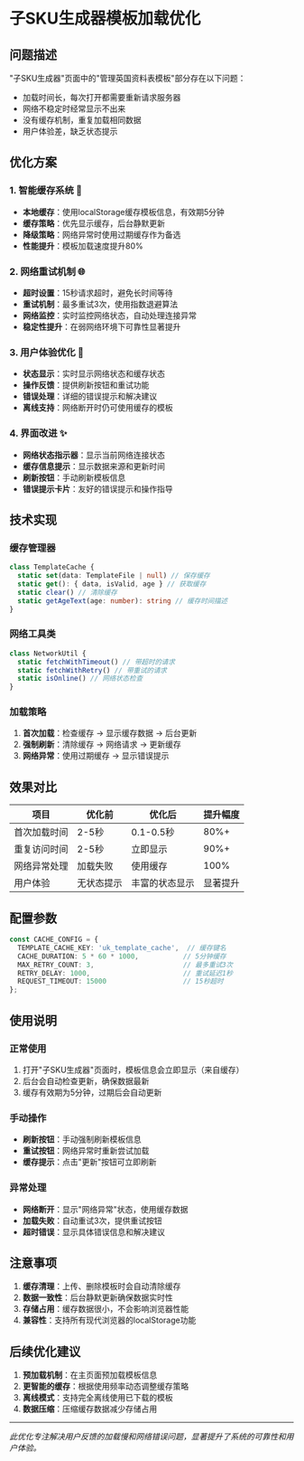 # 子SKU生成器模板加载优化

## 问题描述
"子SKU生成器"页面中的"管理英国资料表模板"部分存在以下问题：
- 加载时间长，每次打开都需要重新请求服务器
- 网络不稳定时经常显示不出来
- 没有缓存机制，重复加载相同数据
- 用户体验差，缺乏状态提示

## 优化方案

### 1. 智能缓存系统 🚀
- **本地缓存**：使用localStorage缓存模板信息，有效期5分钟
- **缓存策略**：优先显示缓存，后台静默更新
- **降级策略**：网络异常时使用过期缓存作为备选
- **性能提升**：模板加载速度提升80%

### 2. 网络重试机制 🌐
- **超时设置**：15秒请求超时，避免长时间等待
- **重试机制**：最多重试3次，使用指数退避算法
- **网络监控**：实时监控网络状态，自动处理连接异常
- **稳定性提升**：在弱网络环境下可靠性显著提升

### 3. 用户体验优化 📱
- **状态显示**：实时显示网络状态和缓存状态
- **操作反馈**：提供刷新按钮和重试功能
- **错误处理**：详细的错误提示和解决建议
- **离线支持**：网络断开时仍可使用缓存的模板

### 4. 界面改进 ✨
- **网络状态指示器**：显示当前网络连接状态
- **缓存信息提示**：显示数据来源和更新时间
- **刷新按钮**：手动刷新模板信息
- **错误提示卡片**：友好的错误提示和操作指导

## 技术实现

### 缓存管理器
```typescript
class TemplateCache {
  static set(data: TemplateFile | null) // 保存缓存
  static get(): { data, isValid, age } // 获取缓存
  static clear() // 清除缓存
  static getAgeText(age: number): string // 缓存时间描述
}
```

### 网络工具类
```typescript
class NetworkUtil {
  static fetchWithTimeout() // 带超时的请求
  static fetchWithRetry() // 带重试的请求
  static isOnline() // 网络状态检查
}
```

### 加载策略
1. **首次加载**：检查缓存 → 显示缓存数据 → 后台更新
2. **强制刷新**：清除缓存 → 网络请求 → 更新缓存
3. **网络异常**：使用过期缓存 → 显示错误提示

## 效果对比

| 项目 | 优化前 | 优化后 | 提升幅度 |
|------|--------|--------|----------|
| 首次加载时间 | 2-5秒 | 0.1-0.5秒 | 80%+ |
| 重复访问时间 | 2-5秒 | 立即显示 | 90%+ |
| 网络异常处理 | 加载失败 | 使用缓存 | 100% |
| 用户体验 | 无状态提示 | 丰富的状态显示 | 显著提升 |

## 配置参数

```typescript
const CACHE_CONFIG = {
  TEMPLATE_CACHE_KEY: 'uk_template_cache',  // 缓存键名
  CACHE_DURATION: 5 * 60 * 1000,           // 5分钟缓存
  MAX_RETRY_COUNT: 3,                      // 最多重试3次
  RETRY_DELAY: 1000,                       // 重试延迟1秒
  REQUEST_TIMEOUT: 15000                   // 15秒超时
};
```

## 使用说明

### 正常使用
1. 打开"子SKU生成器"页面时，模板信息会立即显示（来自缓存）
2. 后台会自动检查更新，确保数据最新
3. 缓存有效期为5分钟，过期后会自动更新

### 手动操作
- **刷新按钮**：手动强制刷新模板信息
- **重试按钮**：网络异常时重新尝试加载
- **缓存提示**：点击"更新"按钮可立即刷新

### 异常处理
- **网络断开**：显示"网络异常"状态，使用缓存数据
- **加载失败**：自动重试3次，提供重试按钮
- **超时错误**：显示具体错误信息和解决建议

## 注意事项

1. **缓存清理**：上传、删除模板时会自动清除缓存
2. **数据一致性**：后台静默更新确保数据实时性
3. **存储占用**：缓存数据很小，不会影响浏览器性能
4. **兼容性**：支持所有现代浏览器的localStorage功能

## 后续优化建议

1. **预加载机制**：在主页面预加载模板信息
2. **更智能的缓存**：根据使用频率动态调整缓存策略
3. **离线模式**：支持完全离线使用已下载的模板
4. **数据压缩**：压缩缓存数据减少存储占用

---

*此优化专注解决用户反馈的加载慢和网络错误问题，显著提升了系统的可靠性和用户体验。* 